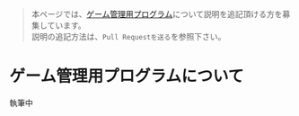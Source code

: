 >本ページでは、[ゲーム管理用プログラム](https://github.com/seigot/tetris_game/blob/master/game_manager/game_manager.py)について説明を追記頂ける方を募集しています。<br>
>説明の追記方法は、`Pull Requestを送る`を参照下さい。<br>

# ゲーム管理用プログラムについて
執筆中
